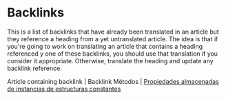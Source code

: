 # Backlinks

This is a list of backlinks that have already been translated in an article but they reference a heading from a yet untranslated article. The idea is that if you're going to work on translating an article that contains a heading referenced y one of these backlinks, you should use that translation if you consider it appropriate. Otherwise, translate the heading and update any backlink reference.

Article containing backlink | Backlink
Métodos | [Propiedades almacenadas de instancias de estructuras constantes](./propiedades#propiedades-almacenadas-de-instancias-de-estructuras-constantes)
